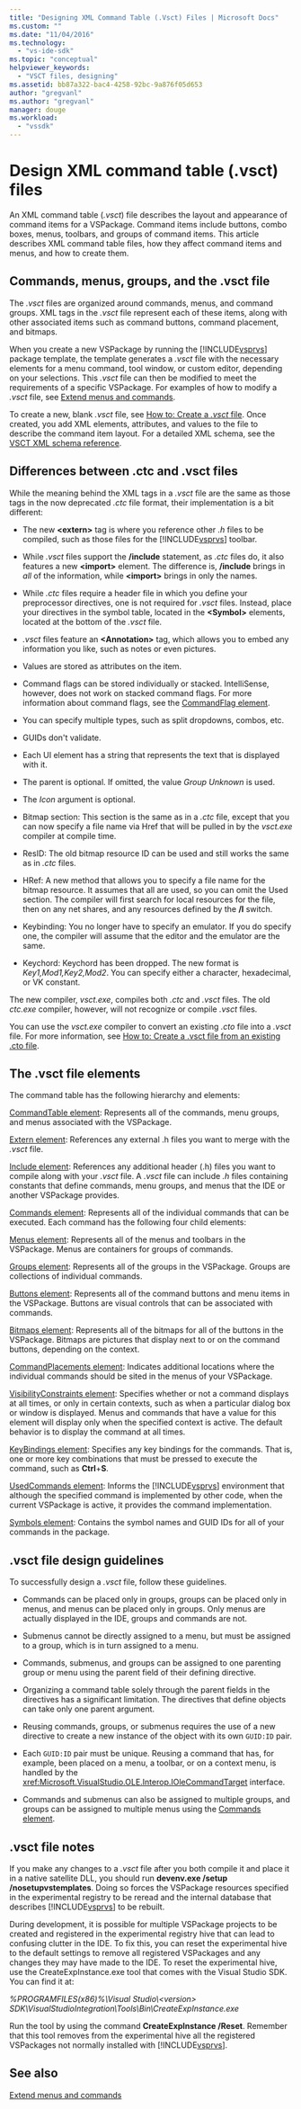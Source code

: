 ```yaml
---
title: "Designing XML Command Table (.Vsct) Files | Microsoft Docs"
ms.custom: ""
ms.date: "11/04/2016"
ms.technology:
  - "vs-ide-sdk"
ms.topic: "conceptual"
helpviewer_keywords:
  - "VSCT files, designing"
ms.assetid: bb87a322-bac4-4258-92bc-9a876f05d653
author: "gregvanl"
ms.author: "gregvanl"
manager: douge
ms.workload:
  - "vssdk"
---
```

# Design XML command table (.vsct) files
An XML command table (*.vsct*) file describes the layout and appearance of command items for a VSPackage. Command items include buttons, combo boxes, menus, toolbars, and groups of command items. This article describes XML command table files, how they affect command items and menus, and how to create them.

## Commands, menus, groups, and the .vsct file
 The *.vsct* files are organized around commands, menus, and command groups. XML tags in the *.vsct* file represent each of these items, along with other associated items such as command buttons, command placement, and bitmaps.

 When you create a new VSPackage by running the [!INCLUDE[vsprvs](../../code-quality/includes/vsprvs_md.md)] package template, the template generates a *.vsct* file with the necessary elements for a menu command, tool window, or custom editor, depending on your selections. This *.vsct* file can then be modified to meet the requirements of a specific VSPackage. For examples of how to modify a *.vsct* file, see [Extend menus and commands](../../extensibility/extending-menus-and-commands.md).

 To create a new, blank *.vsct* file, see [How to: Create a *.vsct* file](../../extensibility/internals/how-to-create-a-dot-vsct-file.md). Once created, you add XML elements, attributes, and values to the file to describe the command item layout. For a detailed XML schema, see the [VSCT XML schema reference](../../extensibility/vsct-xml-schema-reference.md).

## Differences between .ctc and .vsct files
 While the meaning behind the XML tags in a *.vsct* file are the same as those tags in the now deprecated *.ctc* file format, their implementation is a bit different:

-   The new **\<extern>** tag is where you reference other *.h* files to be compiled, such as those files for the [!INCLUDE[vsprvs](../../code-quality/includes/vsprvs_md.md)] toolbar.

-   While *.vsct* files support the **/include** statement, as *.ctc* files do, it also features a new **\<import>** element. The difference is, **/include** brings in *all* of the information, while **\<import>** brings in only the names.

-   While *.ctc* files require a header file in which you define your preprocessor directives, one is not required for *.vsct* files. Instead, place your directives in the symbol table, located in the **\<Symbol>** elements, located at the bottom of the *.vsct* file.

-   *.vsct* files feature an **\<Annotation>** tag, which allows you to embed any information you like, such as notes or even pictures.

-   Values are stored as attributes on the item.

-   Command flags can be stored individually or stacked.  IntelliSense, however, does not work on stacked command flags. For more information about command flags, see the [CommandFlag element](../../extensibility/command-flag-element.md).

-   You can specify multiple types, such as split dropdowns, combos, etc.

-   GUIDs don't validate.

-   Each UI element has a string that represents the text that is displayed with it.

-   The parent is optional. If omitted, the value *Group Unknown* is used.

-   The *Icon* argument is optional.

-   Bitmap section: This section is the same as in a *.ctc* file, except that you can now specify a file name via Href that will be pulled in by the *vsct.exe* compiler at compile time.

-   ResID: The old bitmap resource ID can be used and still works the same as in *.ctc* files.

-   HRef: A new method that allows you to specify a file name for the bitmap resource. It assumes that all are used, so you can omit the Used section. The compiler will first search for local resources for the file, then on any net shares, and any resources defined by the **/I** switch.

-   Keybinding: You no longer have to specify an emulator. If you do specify one, the compiler will assume that the editor and the emulator are the same.

-   Keychord: Keychord has been dropped. The new format is *Key1,Mod1,Key2,Mod2*.  You can specify either a character, hexadecimal, or VK constant.
       
The new compiler, *vsct.exe*, compiles both *.ctc* and *.vsct* files. The old *ctc.exe* compiler, however, will not recognize or compile *.vsct* files.

You can use the *vsct.exe* compiler to convert an existing *.cto* file into a *.vsct* file. For more information, see [How to: Create a .vsct file from an existing .cto file](../../extensibility/internals/how-to-create-a-dot-vsct-file.md#how-to-create-a-dot-vsct-file-from-an-existing-dot-cto-file).

## The .vsct file elements
 The command table has the following hierarchy and elements:

 [CommandTable element](../../extensibility/commandtable-element.md): Represents all of the commands, menu groups, and menus associated with the VSPackage.

 [Extern element](../../extensibility/extern-element.md): References any external .h files you want to merge with the *.vsct* file.

 [Include element](../../extensibility/include-element.md): References any additional header (.h) files you want to compile along with your *.vsct* file. A *.vsct* file can include *.h* files containing constants that define commands, menu groups, and menus that the IDE or another VSPackage provides.

 [Commands element](../../extensibility/commands-element.md): Represents all of the individual commands that can be executed. Each command has the following four child elements:

 [Menus element](../../extensibility/menus-element.md): Represents all of the menus and toolbars in the VSPackage. Menus are containers for groups of commands.

 [Groups element](../../extensibility/groups-element.md): Represents all of the groups in the VSPackage. Groups are collections of individual commands.

 [Buttons element](../../extensibility/buttons-element.md): Represents all of the command buttons and menu items in the VSPackage. Buttons are visual controls that can be associated with commands.

 [Bitmaps element](../../extensibility/bitmaps-element.md): Represents all of the bitmaps for all of the buttons in the VSPackage. Bitmaps are pictures that display next to or on the command buttons, depending on the context.

 [CommandPlacements element](../../extensibility/commandplacements-element.md): Indicates additional locations where the individual commands should be sited in the menus of your VSPackage.

 [VisibilityConstraints element](../../extensibility/visibilityconstraints-element.md): Specifies whether or not a command displays at all times, or only in certain contexts, such as when a particular dialog box or window is displayed. Menus and commands that have a value for this element will display only when the specified context is active. The default behavior is to display the command at all times.

 [KeyBindings element](../../extensibility/keybindings-element.md): Specifies any key bindings for the commands. That is, one or more key combinations that must be pressed to execute the command, such as **Ctrl**+**S**.

 [UsedCommands element](../../extensibility/usedcommands-element.md): Informs the [!INCLUDE[vsprvs](../../code-quality/includes/vsprvs_md.md)] environment that although the specified command is implemented by other code, when the current VSPackage is active, it provides the command implementation.

 [Symbols element](../../extensibility/symbols-element.md): Contains the symbol names and GUID IDs for all of your commands in the package.

## .vsct file design guidelines
 To successfully design a *.vsct* file, follow these guidelines.

-   Commands can be placed only in groups, groups can be placed only in menus, and menus can be placed only in groups. Only menus are actually displayed in the IDE, groups and commands are not.

-   Submenus cannot be directly assigned to a menu, but must be assigned to a group, which is in turn assigned to a menu.

-   Commands, submenus, and groups can be assigned to one parenting group or menu using the parent field of their defining directive.

-   Organizing a command table solely through the parent fields in the directives has a significant limitation. The directives that define objects can take only one parent argument.

-   Reusing commands, groups, or submenus requires the use of a new directive to create a new instance of the object with its own `GUID:ID` pair.

-   Each `GUID:ID` pair must be unique. Reusing a command that has, for example, been placed on a menu, a toolbar, or on a context menu, is handled by the <xref:Microsoft.VisualStudio.OLE.Interop.IOleCommandTarget> interface.

-   Commands and submenus can also be assigned to multiple groups, and groups can be assigned to multiple menus using the [Commands element](../../extensibility/commands-element.md).

## .vsct file notes
 If you make any changes to a *.vsct* file after you both compile it and place it in a native satellite DLL, you should run **devenv.exe /setup /nosetupvstemplates**. Doing so forces the VSPackage resources specified in the experimental registry to be reread and the internal database that describes [!INCLUDE[vsprvs](../../code-quality/includes/vsprvs_md.md)] to be rebuilt.

 During development, it is possible for multiple VSPackage projects to be created and registered in the experimental registry hive that can lead to confusing clutter in the IDE. To fix this, you can reset the experimental hive to the default settings to remove all registered VSPackages and any changes they may have made to the IDE. To reset the experimental hive, use the CreateExpInstance.exe tool that comes with the Visual Studio SDK. You can find it at:

 *%PROGRAMFILES(x86)%\Visual Studio\\\<version> SDK\VisualStudioIntegration\Tools\Bin\CreateExpInstance.exe*

 Run the tool by using the command **CreateExpInstance /Reset**. Remember that this tool removes from the experimental hive all the registered VSPackages not normally installed with [!INCLUDE[vsprvs](../../code-quality/includes/vsprvs_md.md)].

## See also
 [Extend menus and commands](../../extensibility/extending-menus-and-commands.md)